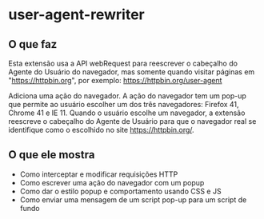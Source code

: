 # user-agent-rewriter

## O que faz

Esta extensão usa a API webRequest para reescrever o cabeçalho do Agente do Usuário do navegador, mas somente quando visitar páginas em "https://httpbin.org", por exemplo: https://httpbin.org/user-agent

Adiciona uma ação do navegador. A ação do navegador tem um pop-up que permite ao usuário escolher um dos três navegadores: Firefox 41, Chrome 41 e IE 11. Quando o usuário escolhe um navegador, a extensão reescreve o cabeçalho do Agente de Usuário para que o navegador real se identifique como o escolhido no site https://httpbin.org/.

## O que ele mostra

* Como interceptar e modificar requisições HTTP
* Como escrever uma ação do navegador com um popup
* Como dar o estilo popup e comportamento usando CSS e JS
* Como enviar uma mensagem de um script pop-up para um script de fundo